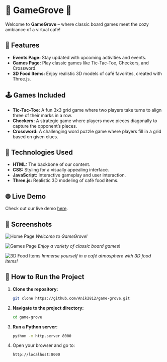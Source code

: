# 🎲 GameGrove 🎲

Welcome to **GameGrove** – where classic board games meet the cozy ambiance of a virtual café!

## 🌟 Features

- **Events Page:** Stay updated with upcoming activities and events.
- **Games Page:** Play classic games like Tic-Tac-Toe, Checkers, and Crossword.
- **3D Food Items:** Enjoy realistic 3D models of café favorites, created with Three.js.

## 🕹️ Games Included

- **Tic-Tac-Toe:** A fun 3x3 grid game where two players take turns to align three of their marks in a row.
- **Checkers:** A strategic game where players move pieces diagonally to capture the opponent’s pieces.
- **Crossword:** A challenging word puzzle game where players fill in a grid based on given clues.

## 🚀 Technologies Used

- **HTML:** The backbone of our content.
- **CSS:** Styling for a visually appealing interface.
- **JavaScript:** Interactive gameplay and user interaction.
- **Three.js:** Realistic 3D modeling of café food items.

## 🌐 Live Demo

Check out our live demo [here](https://gamegrove.netlify.app/).

## 📸 Screenshots

![Home Page](![image](https://github.com/user-attachments/assets/89252776-92d2-4c7e-8bad-b00be82b78b9))
*Welcome to GameGrove!*

![Games Page](![image](https://github.com/user-attachments/assets/e8346012-8b65-48ef-984d-4ecc1b8806d3))
*Enjoy a variety of classic board games!*

![3D Food Items](![image](https://github.com/user-attachments/assets/ee31e8bf-e69b-4af2-914c-5babe53664be))
*Immerse yourself in a café atmosphere with 3D food items!*

## 📖 How to Run the Project

1. **Clone the repository:**
   ```sh
   git clone https://github.com/Anik2812/game-grove.git
   ```

2. **Navigate to the project directory:**
   ```sh
   cd game-grove
   ```
3. **Run a Python server:**
   ```sh
   python -m http.server 8000
   ```

4. Open your browser and go to:
   ```sh
   http://localhost:8000
   ```
